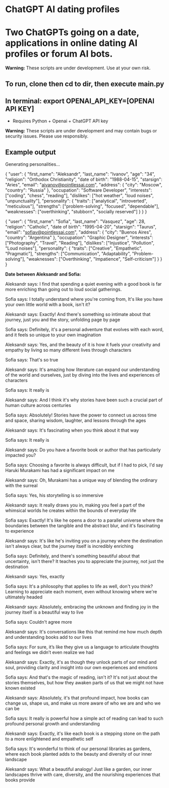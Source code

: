 # ChatGPT AI dating profiles
# Two ChatGPTs going on a date, applications in online dating AI profiles or forum AI bots. 
**Warning:** These scripts are under development. Use at your own risk.
## To run, clone then cd to dir, then execute main.py
## In terminal: export OPENAI_API_KEY=[OPENAI API KEY]
* Requires Python + Openai + ChatGPT API key

**Warning:** These scripts are under development and may contain bugs or security issues. Please use responsibly.

## Example output

Generating personalities...

{
  "user": {
    "first_name": "Aleksandr",
    "last_name": "Ivanov",
    "age": "34",
    "religion": "Orthodox Christianity",
    "date of birth": "1988-04-15",
    "starsign": "Aries",
    "email": "aivanov@pointlessai.com",
    "address": {
      "city": "Moscow",
      "country": "Russia"
    },
    "occupation": "Software Developer",
    "interests": ["coding", "chess", "reading"],
    "dislikes": ["hot weather", "loud noises", "unpunctuality"],
    "personality": {
      "traits": ["analytical", "introverted", "meticulous"],
      "strengths": ["problem-solving", "focused", "dependable"],
      "weaknesses": ["overthinking", "stubborn", "socially reserved"]
    }
  }
}

{
  "user": {
    "first_name": "Sofia",
    "last_name": "Vasquez",
    "age": 28,
    "religion": "Catholic",
    "date of birth": "1995-04-20",
    "starsign": "Taurus",
    "email": "sofiav@pointlessai.com",
    "address": {
      "city": "Buenos Aires",
      "country": "Argentina"
    },
    "occupation": "Graphic Designer",
    "interests": ["Photography", "Travel", "Reading"],
    "dislikes": ["Injustice", "Pollution", "Loud noises"],
    "personality": {
      "traits": ["Creative", "Empathetic", "Pragmatic"],
      "strengths": ["Communication", "Adaptability", "Problem-solving"],
      "weaknesses": ["Overthinking", "Impatience", "Self-criticism"]
    }
  }
}

**Date between Aleksandr and Sofia:**

Aleksandr says: I find that spending a quiet evening with a good book is far more enriching than going out to loud social gatherings. 

Sofia says: I totally understand where you're coming from, It's like you have your own little world with a book, isn't it? 

Aleksandr says: Exactly! And there's something so intimate about that journey, just you and the story, unfolding page by page 

Sofia says: Definitely, it's a personal adventure that evolves with each word, and it feels so unique to your own imagination 

Aleksandr says: Yes, and the beauty of it is how it fuels your creativity and empathy by living so many different lives through characters 

Sofia says: That's so true 

Aleksandr says: It's amazing how literature can expand our understanding of the world and ourselves, just by diving into the lives and experiences of characters 

Sofia says: It really is 

Aleksandr says: And I think it's why stories have been such a crucial part of human culture across centuries 

Sofia says: Absolutely! Stories have the power to connect us across time and space, sharing wisdom, laughter, and lessons through the ages 

Aleksandr says: It's fascinating when you think about it that way 

Sofia says: It really is 

Aleksandr says: Do you have a favorite book or author that has particularly impacted you? 

Sofia says: Choosing a favorite is always difficult, but if I had to pick, I'd say Haruki Murakami has had a significant impact on me 

Aleksandr says: Oh, Murakami has a unique way of blending the ordinary with the surreal 

Sofia says: Yes, his storytelling is so immersive 

Aleksandr says: It really draws you in, making you feel a part of the whimsical worlds he creates within the bounds of everyday life 

Sofia says: Exactly! It's like he opens a door to a parallel universe where the boundaries between the tangible and the abstract blur, and it's fascinating to experience 

Aleksandr says: It's like he's inviting you on a journey where the destination isn't always clear, but the journey itself is incredibly enriching 

Sofia says: Definitely, and there's something beautiful about that uncertainty, isn't there? It teaches you to appreciate the journey, not just the destination 

Aleksandr says: Yes, exactly 

Sofia says: It's a philosophy that applies to life as well, don't you think? Learning to appreciate each moment, even without knowing where we're ultimately headed 

Aleksandr says: Absolutely, embracing the unknown and finding joy in the journey itself is a beautiful way to live 

Sofia says: Couldn't agree more 

Aleksandr says: It's conversations like this that remind me how much depth and understanding books add to our lives 

Sofia says: For sure, it’s like they give us a language to articulate thoughts and feelings we didn’t even realize we had 

Aleksandr says: Exactly, it's as though they unlock parts of our mind and soul, providing clarity and insight into our own experiences and emotions 

Sofia says: And that's the magic of reading, isn't it? It's not just about the stories themselves, but how they awaken parts of us that we might not have known existed 

Aleksandr says: Absolutely, it's that profound impact, how books can change us, shape us, and make us more aware of who we are and who we can be 

Sofia says: It really is powerful how a simple act of reading can lead to such profound personal growth and understanding 

Aleksandr says: Exactly, it's like each book is a stepping stone on the path to a more enlightened and empathetic self 

Sofia says: It's wonderful to think of our personal libraries as gardens, where each book planted adds to the beauty and diversity of our inner landscape 

Aleksandr says: What a beautiful analogy! Just like a garden, our inner landscapes thrive with care, diversity, and the nourishing experiences that books provide

